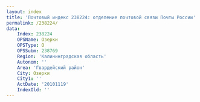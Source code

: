 ```yaml
---
layout: index
title: 'Почтовый индекс 238224: отделение почтовой связи Почты России'
permalink: /238224/
data:
    Index: 238224
    OPSName: Озерки
    OPSType: О
    OPSSubm: 238769
    Region: 'Калининградская область'
    Autonom: ''
    Area: 'Гвардейский район'
    City: Озерки
    City1: ''
    ActDate: '20101119'
    IndexOld: ''
---
```


